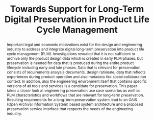 ---
abstract: Important legal and economic motivations exist for the design and engineering
  industry to address and integrate digital long-term preservation into product life
  cycle management (PLM). Investigations revealed that it is not sufficient to archive
  only the product design data which is created in early PLM phases, but preservation
  is needed for data that is produced during the entire product lifecycle including
  early and late phases. Data that is relevant for preservation consists of requirements
  analysis documents, design rationale, data that reflects experiences during product
  operation and also metadata like social collaboration context. In addition, also
  the engineering environment itself that contains specific versions of all tools
  and services is a candidate for preservation. This paper takes a closer look at
  engineering preservation use case scenarios as well as PLM characteristics and workflows
  that are relevant for long-term preservation. Resulting requirements for a long-term
  preservation system lead to an OAIS (Open Archival Information System) based system
  architecture and a proposed preservation service interface that respects the needs
  of the engineering industry.
creators:
- Wilkes, Wolfgang
- Heidbrink, Hans-Ulrich
- Hemmje, Matthias
- Hundsdörfer, Andreas
- Heutelbeck, Dominic
- Brunsmann, Jörg
date: null
document_url: https://services.phaidra.univie.ac.at/api/object/o:294018/download
grand_parent: iPRES
institutions: []
keywords:
- san francisco
landing_page_url: https://phaidra.univie.ac.at/o:294018
language: eng
layout: publication
license: CC BY-SA 3.0 AT
notes_url: null
parent: iPRES 2009
publication_type: paper
size: 788850
slides_url: null
source_name: iPRES
stream_url: null
title: Towards Support for Long-Term Digital Preservation in Product Life Cycle Management
year: 2009
---